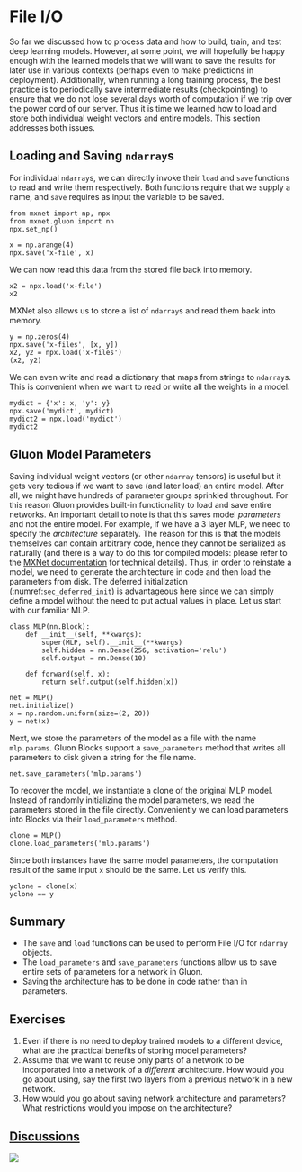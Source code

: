 # File I/O

So far we discussed how to process data and how 
to build, train, and test deep learning models. 
However, at some point, we will hopefully be happy enough
with the learned models that we will want 
to save the results for later use in various contexts
(perhaps even to make predictions in deployment). 
Additionally, when running a long training process,
the best practice is to periodically save intermediate results (checkpointing)
to ensure that we do not lose several days worth of computation
if we trip over the power cord of our server.
Thus it is time we learned how to load and store 
both individual weight vectors and entire models. 
This section addresses both issues.

## Loading and Saving `ndarray`s

For individual `ndarray`s, we can directly 
invoke their `load` and `save` functions 
to read and write them respectively. 
Both functions require that we supply a name,
and `save` requires as input the variable to be saved.

```{.python .input}
from mxnet import np, npx
from mxnet.gluon import nn
npx.set_np()

x = np.arange(4)
npx.save('x-file', x)
```

We can now read this data from the stored file back into memory.

```{.python .input}
x2 = npx.load('x-file')
x2
```

MXNet also allows us to store a list of `ndarray`s and read them back into memory.

```{.python .input  n=2}
y = np.zeros(4)
npx.save('x-files', [x, y])
x2, y2 = npx.load('x-files')
(x2, y2)
```

We can even write and read a dictionary that maps 
from strings to `ndarray`s. 
This is convenient when we want 
to read or write all the weights in a model.

```{.python .input  n=4}
mydict = {'x': x, 'y': y}
npx.save('mydict', mydict)
mydict2 = npx.load('mydict')
mydict2
```

## Gluon Model Parameters

Saving individual weight vectors (or other `ndarray` tensors) is useful 
but it gets very tedious if we want to save 
(and later load) an entire model.
After all, we might have hundreds of 
parameter groups sprinkled throughout. 
For this reason Gluon provides built-in functionality 
to load and save entire networks.
An important detail to note is that this 
saves model *parameters* and not the entire model. 
For example, if we have a 3 layer MLP,
we need to specify the *architecture* separately. 
The reason for this is that the models themselves can contain arbitrary code, 
hence they cannot be serialized as naturally 
(and there is a way to do this for compiled models: 
please refer to the [MXNet documentation](http://www.mxnet.io)
for technical details). 
Thus, in order to reinstate a model, we need 
to generate the architecture in code 
and then load the parameters from disk. 
The deferred initialization (:numref:`sec_deferred_init`) 
is advantageous here since we can simply define a model
without the need to put actual values in place. 
Let us start with our familiar MLP.

```{.python .input  n=6}
class MLP(nn.Block):
    def __init__(self, **kwargs):
        super(MLP, self).__init__(**kwargs)
        self.hidden = nn.Dense(256, activation='relu')
        self.output = nn.Dense(10)

    def forward(self, x):
        return self.output(self.hidden(x))

net = MLP()
net.initialize()
x = np.random.uniform(size=(2, 20))
y = net(x)
```

Next, we store the parameters of the model as a file with the name `mlp.params`.
Gluon Blocks support a `save_parameters` method 
that writes all parameters to disk given 
a string for the file name. 

```{.python .input}
net.save_parameters('mlp.params')
```

To recover the model, we instantiate a clone 
of the original MLP model.
Instead of randomly initializing the model parameters, 
we read the parameters stored in the file directly.
Conveniently we can load parameters into Blocks
via their `load_parameters` method. 

```{.python .input  n=8}
clone = MLP()
clone.load_parameters('mlp.params')
```

Since both instances have the same model parameters, 
the computation result of the same input `x` should be the same. 
Let us verify this.

```{.python .input}
yclone = clone(x)
yclone == y
```

## Summary

* The `save` and `load` functions can be used to perform File I/O for `ndarray` objects.
* The `load_parameters` and `save_parameters` functions allow us to save entire sets of parameters for a network in Gluon.
* Saving the architecture has to be done in code rather than in parameters.

## Exercises

1. Even if there is no need to deploy trained models to a different device, what are the practical benefits of storing model parameters?
1. Assume that we want to reuse only parts of a network to be incorporated into a network of a *different* architecture. How would you go about using, say the first two layers from a previous network in a new network.
1. How would you go about saving network architecture and parameters? What restrictions would you impose on the architecture?

## [Discussions](https://discuss.mxnet.io/t/2329)

![](../img/qr_read-write.svg)